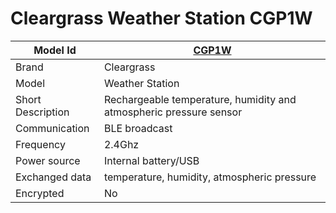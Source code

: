 # Cleargrass Weather Station CGP1W

|Model Id|[CGP1W](https://github.com/theengs/decoder/blob/development/src/devices/CGP1W_json.h)|
|-|-|
|Brand|Cleargrass|
|Model|Weather Station|
|Short Description|Rechargeable temperature, humidity and atmospheric pressure sensor|
|Communication|BLE broadcast|
|Frequency|2.4Ghz|
|Power source|Internal battery/USB|
|Exchanged data|temperature, humidity, atmospheric pressure|
|Encrypted|No|
